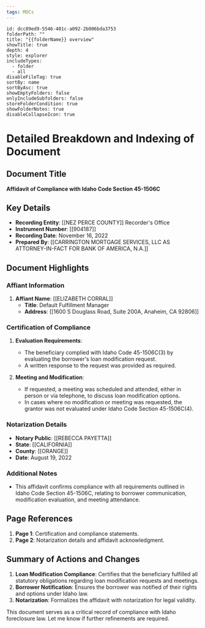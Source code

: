 ```yaml
---
tags: MOCs
---
```

```folder-overview
id: dcc89ed9-5546-401c-a092-2b006bda3753
folderPath: ""
title: "{{folderName}} overview"
showTitle: true
depth: 4
style: explorer
includeTypes:
  - folder
  - all
disableFileTag: true
sortBy: name
sortByAsc: true
showEmptyFolders: false
onlyIncludeSubfolders: false
storeFolderCondition: true
showFolderNotes: true
disableCollapseIcon: true
```

# Detailed Breakdown and Indexing of Document

## Document Title
**Affidavit of Compliance with Idaho Code Section 45-1506C**

## Key Details
- **Recording Entity**: [[NEZ PERCE COUNTY]] Recorder's Office
- **Instrument Number**: [[904187]]
- **Recording Date**: November 16, 2022
- **Prepared By**: [[CARRINGTON MORTGAGE SERVICES, LLC AS ATTORNEY-IN-FACT FOR BANK OF AMERICA, N.A.]]

## Document Highlights

### Affiant Information
1. **Affiant Name**: [[ELIZABETH CORRAL]]
   - **Title**: Default Fulfillment Manager
   - **Address**: [[1600 S Douglass Road, Suite 200A, Anaheim, CA 92806]]

### Certification of Compliance
1. **Evaluation Requirements**:
   - The beneficiary complied with Idaho Code 45-1506C(3) by evaluating the borrower's loan modification request.
   - A written response to the request was provided as required.

2. **Meeting and Modification**:
   - If requested, a meeting was scheduled and attended, either in person or via telephone, to discuss loan modification options.
   - In cases where no modification or meeting was requested, the grantor was not evaluated under Idaho Code Section 45-1506C(4).

### Notarization Details
- **Notary Public**: [[REBECCA PAYETTA]]
- **State**: [[CALIFORNIA]]
- **County**: [[ORANGE]]
- **Date**: August 19, 2022

### Additional Notes
- This affidavit confirms compliance with all requirements outlined in Idaho Code Section 45-1506C, relating to borrower communication, modification evaluation, and meeting attendance.

## Page References
1. **Page 1**: Certification and compliance statements.
2. **Page 2**: Notarization details and affidavit acknowledgment.

## Summary of Actions and Changes
1. **Loan Modification Compliance**: Certifies that the beneficiary fulfilled all statutory obligations regarding loan modification requests and meetings.
2. **Borrower Notification**: Ensures the borrower was notified of their rights and options under Idaho law.
3. **Notarization**: Formalizes the affidavit with notarization for legal validity.

This document serves as a critical record of compliance with Idaho foreclosure law. Let me know if further refinements are required.

